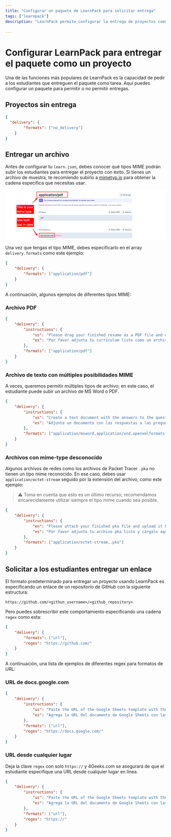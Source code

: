 ```yaml
---
title: "Configurar un paquete de LearnPack para solicitar entrega"
tags: ["learnpack"]
description: "LearnPack permite configurar la entrega de proyectos como sin entrega, carga de archivos (a través de tipos MIME) o envío de URLs (validadas con regex). Ejemplos incluyen archivos PDF, documentos Word, enlaces de GitHub o Google Docs."

---
```


# Configurar LearnPack para entregar el paquete como un proyecto

Una de las funciones más populares de LearnPack es la capacidad de pedir a los estudiantes que entreguen el paquete como tarea. Aquí puedes configurar un paquete para permitir o no permitir entregas.

## Proyectos sin entrega

```json filename="learn.json"
{
  "delivery": {
		"formats": ["no_delivery"]
	}
}
```

## Entregar un archivo

Antes de configurar tu `learn.json`, debes conocer qué tipos MIME podrán subir los estudiantes para entregar el proyecto con éxito. Si tienes un archivo de muestra, te recomiendo subirlo a [mimetyp.io](https://mimetype.io/) para obtener la cadena específica que necesitas usar.

![cómo obtener tipos MIME](https://github.com/learnpack/docs/blob/main/assets/mime-type.png?raw=true)

Una vez que tengas el tipo MIME, debes especificarlo en el array `delivery.formats` como este ejemplo:

```json filename="learn.json"
{
	"delivery": {
		"formats": ["application/pdf"]
	}
}
```

A continuación, algunos ejemplos de diferentes tipos MIME:

### Archivo PDF

```json filename="learn.json"
{
	"delivery": {
		"instructions": {
			"us": "Please drag your finished resume as a PDF file and upload it here",
			"es": "Por favor adjunta tu currículum listo como un archivo PDF"
		},
		"formats": ["application/pdf"]
	}
}
```

### Archivo de texto con múltiples posibilidades MIME

A veces, queremos permitir múltiples tipos de archivo; en este caso, el estudiante puede subir un archivo de MS Word o PDF.

```json filename="learn.json"
{
	"delivery": {
		"instructions": {
			"us": "Create a text document with the answers to the questions in the instructions",
			"es": "Adjunta un documento con las respuestas a las preguntas"
		},
		"formats": ["application/msword,application/vnd.openxmlformats-officedocument.wordprocessingml.document,application/pdf"]
	}
}
```

### Archivos con mime-type desconocido

Algunos archivos de redes como los archivos de Packet Tracer `.pka` no tienen un tipo mime reconocido. En ese caso, debes usar `application/octet-stream` seguido por la extensión del archivo, como este ejemplo:

> ⚠️ Toma en cuenta que esto es un último recurso; recomendamos encarecidamente utilizar siempre el tipo mime cuando sea posible.

```json filename="learn.json"
{
    "delivery": {
		"instructions": {
			"en": "Please attach your finished pka file and upload it here",
			"es": "Por favor adjunta tu archivo pka listo y cárgalo aquí"
		},
		"formats": ["application/octet-stream,.pka"]
	}
}
```

## Solicitar a los estudiantes entregar un enlace

El formato predeterminado para entregar un proyecto usando LearnPack es especificando un enlace de un repositorio de GitHub con la siguiente estructura:

```url
https://github.com/<githun_username>/<github_repository>
```

Pero puedes sobrescribir este comportamiento especificando una cadena `regex` como esta:

```json filename="learn.json"
{
    "delivery": {
  		"formats": ["url"],
  		"regex": "https://github.com/"
    }
}
```

A continuación, una lista de ejemplos de diferentes regex para formatos de URL:

### URL de docs.google.com

```json filename="learn.json"
{
	"delivery": {
		"instructions": {
			"us": "Paste the URL of the Google Sheets template with the different strategies discussed during the game",
			"es": "Agrega la URL del documento de Google Sheets con las diferentes estrategias discutidas"
		},
		"formats": ["url"],
		"regex": "https://docs.google.com/"
	}
}
```

### URL desde cualquier lugar

Deja la clave `regex` con solo `https://` y 4Geeks.com se asegurará de que el estudiante especifique una URL desde cualquier lugar en línea.

```json filename="learn.json"
{
	"delivery": {
		"instructions": {
			"us": "Paste the URL of the Google Sheets template with the different strategies discussed during the game",
			"es": "Agrega la URL del documento de Google Sheets con las diferentes estrategias discutidas"
		},
		"formats": ["url"],
		"regex": "https://"
	}
}
```
